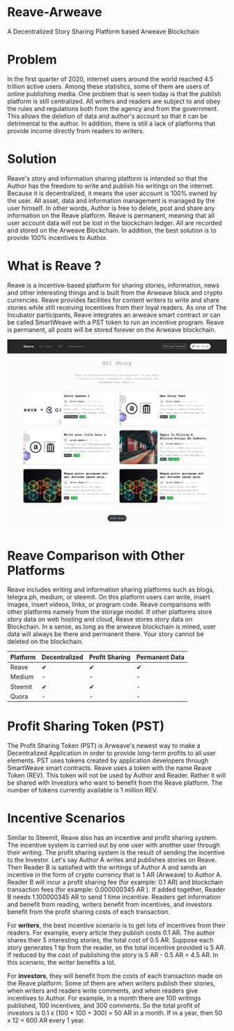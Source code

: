 # Reave-Arweave
 A Decentralized Story Sharing Platform based Arweave Blockchain
 
# Problem

In the first quarter of 2020, internet users around the world reached 4.5 trillion active users. Among these statistics, some of them are users of online publishing media. One problem that is seen today is that the publish platform is still centralized. All writers and readers are subject to and obey the rules and regulations both from the agency and from the government. This allows the deletion of data and author's account so that it can be detrimental to the author. In addition, there is still a lack of platforms that provide income directly from readers to writers.

# Solution

Reave's story and information sharing platform is intended so that the Author has the freedom to write and publish his writings on the internet. Because it is decentralized, it means the user account is 100% owned by the user. All asset, data and information management is managed by the user himself. In other words, Author is free to delete, post and share any information on the Reave platform. Reave is permanent, meaning that all user account data will not be lost in the blockchain ledger. All are recorded and stored on the Arweave Blockchain. In addition, the best solution is to provide 100% incentives to Author.

# What is Reave ?

Reave is a incentive-based platform for sharing stories, information, news and other interesting things and is built from the Arweave block and crypto currencies. Reave provides facilities for content writers to write and share stories while still receiving incentives from their loyal readers. As one of The Incubator participants, Reave integrates an arweave smart contract or can be called SmartWeave with a PST token to run an incentive program. Reave is permanent, all posts will be stored forever on the Arweave blockchain.

<img src="https://raw.githubusercontent.com/aliceasuna94/Reave-Arweave/master/assets/img/Screenshot_2020-07-25%20All%20Story%20Reave.png" />


# Reave Comparison with Other Platforms

Reave includes writing and information sharing platforms such as blogs, telegra.ph, medium, or steemit. On this platform users can write, insert images, insert videos, links, or program code. Reave comparisons with other platforms namely from the storage model. If other platforms store story data on web hosting and cloud, Reave stores story data on Blockchain. In a sense, as long as the arweave blockchain is mined, user data will always be there and permanent there. Your story cannot be deleted on the blockchain.

 <table>
    <thead>
      <tr>
        <th>Platform</th>
        <th>Decentralized</th>
        <th>Profit Sharing</th>
        <th>Permanent Data</th>
      </tr>
    </thead>
    <tbody>
        <tr>
            <td>Reave</td>
            <td>&#10004;</td>
            <td>&#10004;</td>
            <td>&#10004;</td>
        </tr>
        <tr>
            <td>Medium</td>
            <td>-</td>
            <td>-</td>
            <td>-</td>
        </tr>
     <tr>
            <td>Steemit</td>
            <td>&#10004;</td>
            <td>&#10004;</td>
            <td>-</td>
        </tr>
     <tr>
            <td>Quora</td>
            <td>-</td>
            <td>-</td>
            <td>-</td>
        </tr>
    </tbody>
  </table>


# Profit Sharing Token (PST)

The Profit Sharing Token (PST) is Arweave's newest way to make a Decentralized Application in order to provide long-term profits to all user elements. PST uses tokens created by application developers through SmartWeave smart contracts. Reave uses a token with the name Reave Token (REV). This token will not be used by Author and Reader. Rather it will be shared with Investors who want to benefit from the Reave platform. The number of tokens currently available is 1 million REV.

# Incentive Scenarios

Similar to Steemit, Reave also has an incentive and profit sharing system. The incentive system is carried out by one user with another user through their writing. The profit sharing system is the result of sending the incentive to the Investor. Let's say Author A writes and publishes stories on Reave. Then Reader B is satisfied with the writings of Author A and sends an incentive in the form of crypto currency that is 1 AR (Arweave) to Author A. Reader B will incur a profit sharing fee (for example: 0.1 AR) and blockchain transaction fees (for example: 0.000000345 AR ). If added together, Reader B needs 1.100000345 AR to send 1 time incentive. Readers get information and benefit from reading, writers benefit from incentives, and investors benefit from the profit sharing costs of each transaction.

For <strong>writers</strong>, the best incentive scenario is to get lots of incentives from their readers. For example, every article they publish costs 0.1 AR. The author shares their 5 interesting stories, the total cost of 0.5 AR. Suppose each story generates 1 tip from the reader, so the total incentive provided is 5 AR. If reduced by the cost of publishing the story is 5 AR - 0.5 AR = 4.5 AR. In this scenario, the writer benefits a lot.

For <strong>investors</strong>, they will benefit from the costs of each transaction made on the Reave platform. Some of them are when writers publish their stories, when writers and readers write comments, and when readers give incentives to Author. For example, in a month there are 100 writings published, 100 incentives, and 300 comments. So the total profit of investors is 0.1 x (100 + 100 + 300) = 50 AR in a month. If in a year, then 50 x 12 = 600 AR every 1 year.
